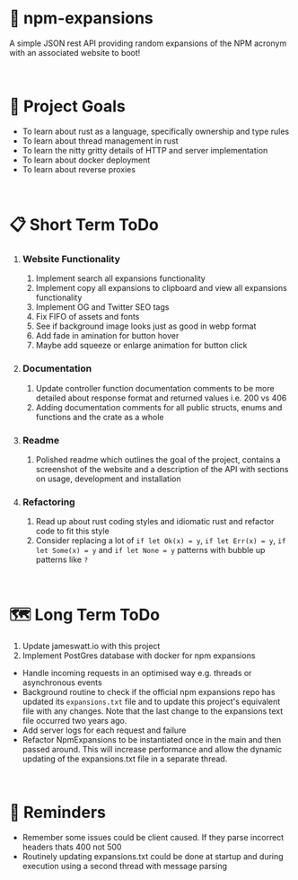 # 💬 npm-expansions

<!-- ![](https://img.shields.io/github/license/Hiccup246/npm-expansions)
![](https://img.shields.io/github/languages/code-size/Hiccup246/npm-expansions) -->

A simple JSON rest API providing random expansions of the NPM acronym with an associated website to boot!

<br>

# 🧭 Project Goals
- To learn about rust as a language, specifically ownership and type rules
- To learn about thread management in rust
- To learn the nitty gritty details of HTTP and server implementation
- To learn about docker deployment
- To learn about reverse proxies

<br>

# 📋 Short Term ToDo
1. ### Website Functionality
    1. Implement search all expansions functionality
    2. Implement copy all expansions to clipboard and view all expansions functionality
    3. Implement OG and Twitter SEO tags
    4. Fix FIFO of assets and fonts
    5. See if background image looks just as good in webp format
    6. Add fade in amination for button hover
    7. Maybe add squeeze or enlarge animation for button click
2. ### Documentation
    1. Update controller function documentation comments to be more detailed about response format and returned values i.e. 200 vs 406
    2. Adding documentation comments for all public structs, enums and functions and the crate as a whole
3. ### Readme
    1. Polished readme which outlines the goal of the project, contains a screenshot of the website and a description of the API with sections on usage, development and installation
4. ### Refactoring
    1. Read up about rust coding styles and idiomatic rust and refactor code to fit this style
    2. Consider replacing a lot of `if let Ok(x) = y`, `if let Err(x) = y`, `if let Some(x) = y` and `if let None = y` patterns
    with bubble up patterns like `?`
<br>

# 🗺️ Long Term ToDo
1. Update jameswatt.io with this project
2. Implement PostGres database with docker for npm expansions
- Handle incoming requests in an optimised way e.g. threads or asynchronous events
- Background routine to check if the official npm expansions repo has updated its `expansions.txt` file and to update this project's equivalent file with any changes. Note that the last change to the expansions text file occurred two years ago.
- Add server logs for each request and failure
- Refactor NpmExpansions to be instantiated once in the main and then passed around. This will increase performance
  and allow the dynamic updating of the expansions.txt file in a separate thread.

<br>

# 💭 Reminders
- Remember some issues could be client caused. If they parse incorrect headers thats 400 not 500
- Routinely updating expansions.txt could be done at startup and during execution using a second thread with message parsing